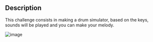 ## Description


<p> This challenge consists in making a drum simulator, based on the keys, sounds will be played and you can make your melody.</p>


![image](https://user-images.githubusercontent.com/72168914/171084405-cf47d2ac-14e4-457a-9e5a-550cdba998d5.png)
